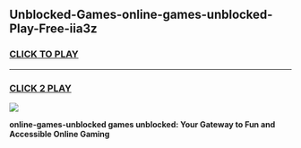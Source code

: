 
## Unblocked-Games-online-games-unblocked-Play-Free-iia3z
<h3>
<a href="https://premium76.site?title=online-games-unblocked&ref=24M">CLICK TO PLAY</a></h3>
<hr>

<h3>
<a href="https://premium76.site?title=online-games-unblocked&ref=24M">CLICK 2 PLAY</a>
  
</h3>

<a href="https://premium76.site?title=online-games-unblocked&ref=24M"><img src="https://clearcache.store/games.png"></a>


**online-games-unblocked games unblocked: Your Gateway to Fun and Accessible Online Gaming**
